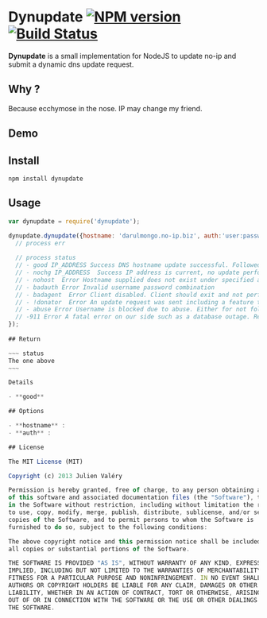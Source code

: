 # Dynupdate [![NPM version](https://badge.fury.io/js/dynupdate.png)](http://badge.fury.io/js/dynupdate) [![Build Status](https://travis-ci.org/darul75/dynupdate.png?branch=master)](https://travis-ci.org/darul75/dynupdate)

**Dynupdate** is a small implementation for NodeJS to update no-ip and submit a dynamic dns update request.

## Why ?

Because ecchymose in the nose. IP may change my friend.

## Demo


## Install

~~~
npm install dynupdate
~~~

## Usage

```javascript
var dynupdate = require('dynupdate');

dynupdate.dynupdate({hostname: 'darulmongo.no-ip.biz', auth:'user:password', myip: '0.0.0.0'}, function(err, status) {
  // process err
  
  // process status
  // - good IP_ADDRESS Success DNS hostname update successful. Followed by a space and the IP address it was updated to.
  // - nochg IP_ADDRESS  Success IP address is current, no update performed. Followed by a space and the IP address that it is currently set to.
  // - nohost  Error Hostname supplied does not exist under specified account, client exit and require user to enter new login credentials before performing and additional request.
  // - badauth Error Invalid username password combination
  // - badagent  Error Client disabled. Client should exit and not perform any more updates without user intervention.
  // - !donator  Error An update request was sent including a feature that is not available to that particular user such as offline options.
  // - abuse Error Username is blocked due to abuse. Either for not following our update specifications or disabled due to violation of the No-IP terms of service. Our terms of service can be viewed at http://www.noip.com/legal/tos. Client should stop sending updates.
  // -911 Error A fatal error on our side such as a database outage. Retry the update no sooner 30 minutes.
});
        
## Return    

~~~ status
The one above
~~~

Details

- **good** 

## Options

- **hostname** : 
- **auth** : 

## License

The MIT License (MIT)

Copyright (c) 2013 Julien Valéry

Permission is hereby granted, free of charge, to any person obtaining a copy
of this software and associated documentation files (the "Software"), to deal
in the Software without restriction, including without limitation the rights
to use, copy, modify, merge, publish, distribute, sublicense, and/or sell
copies of the Software, and to permit persons to whom the Software is
furnished to do so, subject to the following conditions:

The above copyright notice and this permission notice shall be included in
all copies or substantial portions of the Software.

THE SOFTWARE IS PROVIDED "AS IS", WITHOUT WARRANTY OF ANY KIND, EXPRESS OR
IMPLIED, INCLUDING BUT NOT LIMITED TO THE WARRANTIES OF MERCHANTABILITY,
FITNESS FOR A PARTICULAR PURPOSE AND NONINFRINGEMENT. IN NO EVENT SHALL THE
AUTHORS OR COPYRIGHT HOLDERS BE LIABLE FOR ANY CLAIM, DAMAGES OR OTHER
LIABILITY, WHETHER IN AN ACTION OF CONTRACT, TORT OR OTHERWISE, ARISING FROM,
OUT OF OR IN CONNECTION WITH THE SOFTWARE OR THE USE OR OTHER DEALINGS IN
THE SOFTWARE.

